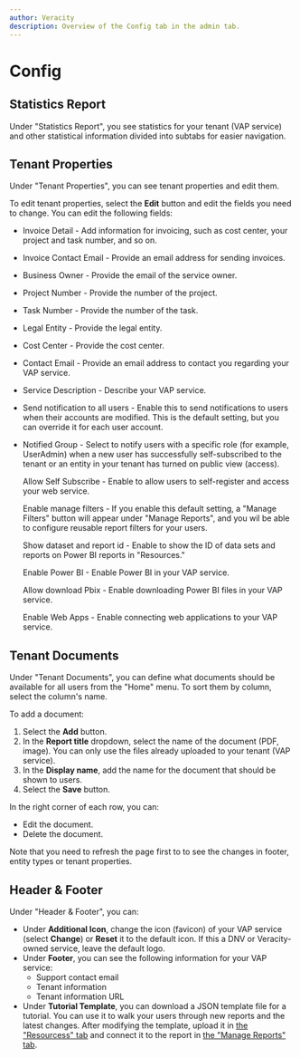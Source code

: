 ```yaml
---
author: Veracity
description: Overview of the Config tab in the admin tab.
---
```


# Config

## Statistics Report
Under "Statistics Report", you see statistics for your tenant (VAP service) and other statistical information divided into subtabs for easier navigation.

## Tenant Properties

Under "Tenant Properties", you can see tenant properties and edit them.

To edit tenant properties, select the **Edit** button and edit the fields you need to change. You can edit the following fields:
* Invoice Detail - Add information for invoicing, such as cost center, your project and task number, and so on.
* Invoice Contact Email - Provide an email address for sending invoices.
* Business Owner - Provide the email of the service owner.
* Project Number - Provide the number of the project.
* Task Number - Provide the number of the task.
* Legal Entity - Provide the legal entity.
* Cost Center - Provide the cost center.
* Contact Email - Provide an email address to contact you regarding your VAP service.
* Service Description - Describe your VAP service.
* Send notification to all users - Enable this to send notifications to users when their accounts are modified. This is the default setting, but you can override it for each user account.
* Notified Group - Select to notify users with a specific role (for example, UserAdmin) when a new user has successfully self-subscribed to the tenant or an entity in your tenant has turned on public view (access).
	
	Allow Self Subscribe - Enable to allow users to self-register and access your web service. 
	
	Enable manage filters - If you enable this default setting, a "Manage Filters" button will appear under "Manage Reports", and you wil be able to configure reusable report filters for your users.
	
	Show dataset and report id - Enable to show the ID of data sets and reports on Power BI reports in "Resources."
	
	Enable Power BI - Enable Power BI in your VAP service.
	
	Allow download Pbix - Enable downloading Power BI files in your VAP service.
	
	Enable Web Apps - Enable connecting web applications to your VAP service.

## Tenant Documents

Under "Tenant Documents", you can define what documents should be available for all users from the "Home" menu. To sort them by column, select the column's name.

To add a document:
1. Select the **Add** button.
2. In the **Report title** dropdown, select the name of the document (PDF, image). You can only use the files already uploaded to your tenant (VAP service).
3. In the **Display name**, add the name for the document that should be shown to users.
4. Select the **Save** button.

In the right corner of each row, you can:
* Edit the document.
* Delete the document.

Note that you need to refresh the page first to to see the changes in footer, entity types or tenant properties.

## Header & Footer

Under "Header & Footer", you can:
* Under **Additional Icon**, change the icon (favicon) of your VAP service (select **Change**) or **Reset** it to the default icon. If this a DNV or Veracity-owned service, leave the default logo.
* Under **Footer**, you can see the following information for your VAP service:
	* Support contact email
	* Tenant information
	* Tenant information URL
* Under **Tutorial Template**, you can download a JSON template file for a tutorial. You can use it to walk your users through new reports and the latest changes. After modifying the template, upload it in [the "Resourcess" tab](resource.md) and connect it to the report in [the "Manage Reports" tab](reports.md).
